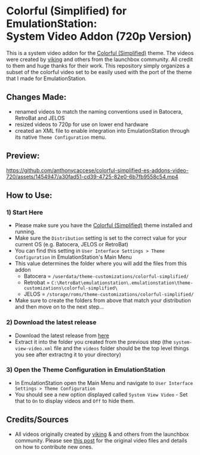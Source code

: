 # Colorful (Simplified) for EmulationStation: <br>System Video Addon (720p Version)

This is a system video addon for the [Colorful (Simplified)](https://github.com/anthonycaccese/colorful-simplified-es) theme.  The videos were created by [viking](https://forums.launchbox-app.com/profile/70421-viking/) and others from the launchbox community.  All credit to them and huge thanks for their work.  This repository simply organizes a subset of the colorful video set to be easily used with the port of the theme that I made for EmulationStation.

## Changes Made:
- renamed videos to match the naming conventions used in Batocera, RetroBat and JELOS
- resized videos to 720p for use on lower end hardware
- created an XML file to enable integration into EmulationStation through its native `Theme Configuration` menu.

## Preview:
https://github.com/anthonycaccese/colorful-simplified-es-addons-video-720/assets/1454947/a30fad51-cd39-4725-82e0-6b7fb9558c54.mp4

## How to Use:

### 1) Start Here
- Please make sure you have the [Colorful (Simplified)](https://github.com/anthonycaccese/colorful-simplified-es) theme installed and running.
- Make sure the `Distribution` setting is set to the correct value for your current OS (e.g. Batocera, JELOS or RetroBat)
- You can find this setting in `User Interface Settings > Theme Configuration` in EmulationStation's Main Menu
- This value determines the folder where you will add the files from this addon
    - Batocera = `/userdata/theme-customizations/colorful-simplified/`
    - Retrobat = `C:\RetroBat\emulationstation\.emulationstation\theme-customizations\colorful-simplified\`
    - JELOS = `/storage/roms/theme-customizations/colorful-simplified/`
- Make sure to create the folders from above that match your distribution and then move on to the next step...

### 2) Download the latest release 
- Download the latest release from [here](https://github.com/anthonycaccese/colorful-simplified-es-addons-video-720/releases/latest)
- Extract it into the folder you created from the previous step (the `system-view-video.xml` file and the `videos` folder should be the top level things you see after extractng it to your directory)

### 3) Open the Theme Configuration in EmulationStation
- In EmulationStation open the Main Menu and navigate to `User Interface Settings > Theme Configuration`
- You should see a new option displayed called `System View Video` - Set that to `On` to display videos and `Off` to hide them.

## Credits/Sources

- All videos originally created by [viking](https://forums.launchbox-app.com/profile/70421-viking/) & and others from the launchbox community.  Please see [this post](https://forums.launchbox-app.com/files/file/1958-colorful-platform-video-set/) for the original video files and details on how to contribute new ones.

